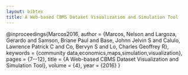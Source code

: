 ```yaml
---
layout: bibtex
title: A Web-based CBMS Dataset Visualization and Simulation Tool
---
```


@inproceedings{Marcos2016,
    author = {Marcos, Nelson and Largoza, Gerardo and Samson, Briane Paul and Base, Johnn Jelvin S and Calulo, Lawrence Patrick C and Co, Bervyn S and Lo, Charles Geoffrey R},
    keywords = {community data,economics,maps,simulation,visualization},
    pages = {7--12},
    title = {A Web-based CBMS Dataset Visualization and Simulation Tool},
    volume = {4},
    year = {2016}
}

